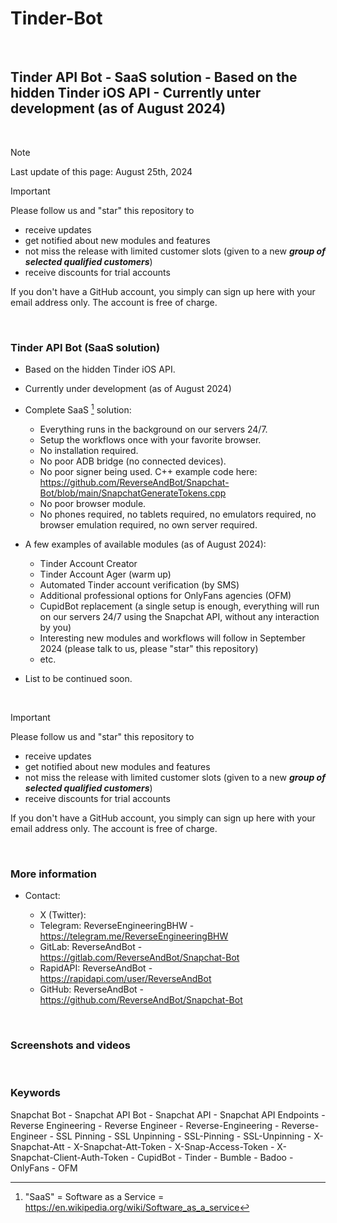 # Tinder-Bot

&nbsp;

## Tinder API Bot - SaaS solution - Based on the hidden Tinder iOS API - Currently unter development (as of August 2024)

&nbsp;

> [!NOTE]
> Last update of this page: August 25th, 2024


> [!IMPORTANT]
> Please follow us and "star" this repository to
> - receive updates
> - get notified about new modules and features
> - not miss the release with limited customer slots (given to a new ***group of selected qualified customers***)
> - receive discounts for trial accounts
> 
> If you don't have a GitHub account, you simply can sign up here with your email address only. The account is free of charge.

&nbsp;

### Tinder API Bot (SaaS solution)

- Based on the hidden Tinder iOS API.

- Currently under development (as of August 2024)
  
<!-- - Compatible with Tinder 15.x. -->

- Complete SaaS [^1] solution:

  - Everything runs in the background on our servers 24/7.
  - Setup the workflows once with your favorite browser.
  - No installation required.
  - No poor ADB bridge (no connected devices).
  - No poor signer being used. C++ example code here: https://github.com/ReverseAndBot/Snapchat-Bot/blob/main/SnapchatGenerateTokens.cpp
  - No poor browser module.
  - No phones required, no tablets required, no emulators required, no browser emulation required, no own server required.

- A few examples of available modules (as of August 2024):

  - Tinder Account Creator
  - Tinder Account Ager (warm up)
  - Automated Tinder account verification (by SMS)
  - Additional professional options for OnlyFans agencies (OFM)
  - CupidBot replacement (a single setup is enough, everything will run on our servers 24/7 using the Snapchat API, without any interaction by you)
  - Interesting new modules and workflows will follow in September 2024 (please talk to us, please "star" this repository)
  - etc.

- List to be continued soon.

&nbsp;

> [!IMPORTANT]
> Please follow us and "star" this repository to
> - receive updates
> - get notified about new modules and features
> - not miss the release with limited customer slots (given to a new ***group of selected qualified customers***)
> - receive discounts for trial accounts
> 
> If you don't have a GitHub account, you simply can sign up here with your email address only. The account is free of charge.

&nbsp;

### More information

<!--
- More information: https://x.com/ReverseAndBot
-->

- Contact:

  - X (Twitter): <!-- ReverseAndBot - https://x.com/ReverseAndBot -->
  - Telegram: ReverseEngineeringBHW - https://telegram.me/ReverseEngineeringBHW
  - GitLab: ReverseAndBot - https://gitlab.com/ReverseAndBot/Snapchat-Bot
  - RapidAPI: ReverseAndBot - https://rapidapi.com/user/ReverseAndBot
  - GitHub: ReverseAndBot - https://github.com/ReverseAndBot/Snapchat-Bot

  [^1]: "SaaS" = Software as a Service = https://en.wikipedia.org/wiki/Software_as_a_service

&nbsp;

### Screenshots and videos

&nbsp;

### Keywords

Snapchat Bot - Snapchat API Bot - Snapchat API - Snapchat API Endpoints - Reverse Engineering - Reverse Engineer - Reverse-Engineering - Reverse-Engineer - SSL Pinning - SSL Unpinning - SSL-Pinning - SSL-Unpinning - X-Snapchat-Att - X-Snapchat-Att-Token - X-Snap-Access-Token - X-Snapchat-Client-Auth-Token - CupidBot - Tinder - Bumble - Badoo - OnlyFans - OFM

